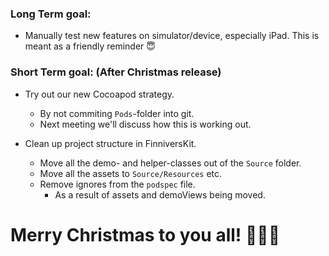 ### Long Term goal:
- Manually test new features on simulator/device, especially iPad. This is meant as a friendly reminder 😇

### Short Term goal: (After Christmas release)
- Try out our new Cocoapod strategy.
  - By not commiting `Pods`-folder into git.
  - Next meeting we'll discuss how this is working out.

- Clean up project structure in FinniversKit.
  - Move all the demo- and helper-classes out of the `Source` folder.
  - Move all the assets to `Source/Resources` etc.
  - Remove ignores from the `podspec` file.
    - As a result of assets and demoViews being moved.

# Merry Christmas to you all! 🎅🎄🎉
